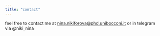 ```yaml
---
title: "contact"
---
```

feel free to contact me at nina.nikiforova@phd.unibocconi.it or in telegram via @niki_nina
